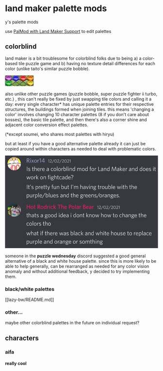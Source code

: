 # land maker palette mods
y's palette mods

use [PalMod with Land Maker Support](https://github.com/y-ack/PalMod) to edit
palettes



## colorblind
land maker is a bit troublesome for colorblind folks due to being a) a
color-based tile puzzle game and b) having no texture detail differences for
each color (unlike taito's similar puzzle bobble).

![land maker's 6 tile colors](resource/tiles.png)

also unlike other puzzle games (puzzle bobble, super puzzle fighter ii
turbo, etc.) , this can't really be fixed by just
swapping tile colors and calling it a day: every single character* has unique
palette entries for their respective structures, the buildings formed
when joining tiles.
this means 'changing a color' involves changing 10 character palettes (8 if you
don't care about bosses), the basic tile palette, and then there's also a
corner shine and adjacent color conversion effect palettes.

(*except soumei, who shares most palettes with hiryu)

but at least if you have a good alternative palette already it can just be
copied around within characters as needed to deal with problematic colors.

![what if there was black and white house to replace purple and orange or somthing](resource/blackwhitesuggestion.png)

someone in the **puzzle wednesday** discord suggested a good general
alternative of a black and white house palette. since this is more likely to be
able to help generally, can be rearranged as needed for any color vision
anomaly and without additional feedback, y decided to try implementing them.

### black/white palettes
[[lazy-bw/README.md]]

### other...
maybe other colorblind palettes in the future on individual request?


## characters
### aifa
#### really cool

